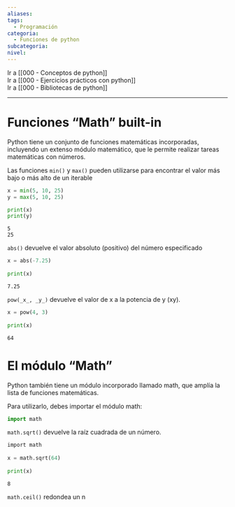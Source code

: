 ```yaml
---
aliases: 
tags:
  - Programación
categoria:
  - Funciones de python
subcategoria: 
nivel:
---
```


Ir a [[000 - Conceptos de python]] <br>
Ir a [[000 - Ejercicios prácticos con python]] <br>
Ir a [[000 - Bibliotecas de python]]

---

<!--INDICE-->
<!--/INDICE--> 

# Funciones “Math” built-in

Python tiene un conjunto de funciones matemáticas incorporadas, incluyendo un extenso módulo matemático, que le permite realizar tareas matemáticas con números.

Las funciones `min()` y `max()` pueden utilizarse para encontrar el valor más bajo o más alto de un iterable

```python
x = min(5, 10, 25)
y = max(5, 10, 25)

print(x)
print(y)
```

	5
	25

`abs()` devuelve el valor absoluto (positivo) del número especificado

```python
x = abs(-7.25)  
  
print(x)
```

	7.25

`pow(_x_, _y_)` devuelve el valor de x a la potencia de y (xy).

```python
x = pow(4, 3)  
  
print(x)
```

	64

# El módulo “Math”

Python también tiene un módulo incorporado llamado math, que amplía la lista de funciones matemáticas.

Para utilizarlo, debes importar el módulo math:

```python
import math
```

`math.sqrt()` devuelve la raíz cuadrada de un número.

```python
import math  
  
x = math.sqrt(64)  
  
print(x)
```

	8

`math.ceil()` redondea un n